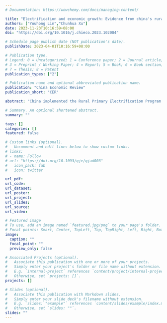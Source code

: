 ```yaml
---
# Documentation: https://wowchemy.com/docs/managing-content/

title: "Electrification and economic growth: Evidence from china's rural primary electrification program"
authors: ["Youhong Lin","Chunhua Xu"]
date: 2023-11-23T10:16:59+08:00
doi: "https://doi.org/10.1016/j.chieco.2023.102084"

# Schedule page publish date (NOT publication's date).
publishDate: 2023-04-01T10:16:59+08:00

# Publication type.
# Legend: 0 = Uncategorized; 1 = Conference paper; 2 = Journal article;
# 3 = Preprint / Working Paper; 4 = Report; 5 = Book; 6 = Book section;
# 7 = Thesis; 8 = Patent
publication_types: ["2"]

# Publication name and optional abbreviated publication name.
publication: "China Economic Review"
publication_short: "CER"

abstract: "China implemented the Rural Primary Electrification Program in the 1980s and 1990s with the aim of accelerating rural electrification through the use of small hydropower. This study delves into the economic impact of this program, shedding light on the role of rural electrification in China's development. Using a difference-in-differences model, we find that after the completion of the electrification program, the GDP per capita of the pilot counties increased by an additional 5.3% compared with that of the counties that would be included in the program later. The program primarily boosted the secondary industry, with less pronounced effects on primary and tertiary sectors. Moreover, the program promoted economic growth more significantly in hilly areas with abundant hydropower resources and labor resources. In addition, using nighttime light data, we find that the electrification program illuminated dark areas without light. Finally, the effect of the electrification program on township and village enterprises was an important channel through which electrification promoted economic growth."

# Summary. An optional shortened abstract.
summary: ""

tags: []
categories: []
featured: false

# Custom links (optional).
#   Uncomment and edit lines below to show custom links.
# links:
# - name: Follow
# url: "https://doi.org/10.1093/qje/qjad003"
#   icon_pack: fab
#   icon: twitter

url_pdf: 
url_code:
url_dataset:
url_poster:
url_project:
url_slides:
url_source:
url_video:

# Featured image
# To use, add an image named `featured.jpg/png` to your page's folder. 
# Focal points: Smart, Center, TopLeft, Top, TopRight, Left, Right, BottomLeft, Bottom, BottomRight.
image:
  caption: ""
  focal_point: ""
  preview_only: false

# Associated Projects (optional).
#   Associate this publication with one or more of your projects.
#   Simply enter your project's folder or file name without extension.
#   E.g. `internal-project` references `content/project/internal-project/index.md`.
#   Otherwise, set `projects: []`.
projects: []

# Slides (optional).
#   Associate this publication with Markdown slides.
#   Simply enter your slide deck's filename without extension.
#   E.g. `slides: "example"` references `content/slides/example/index.md`.
#   Otherwise, set `slides: ""`.
slides: ""
---
```

